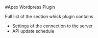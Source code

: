 #Apex Wordpress Plugin

Full list of the section whick plugin contains

* Settings of the connection to the server
* API update schedule 
